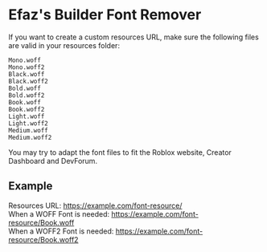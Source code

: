 # Efaz's Builder Font Remover
If you want to create a custom resources URL, make sure the following files are valid in your resources folder: 
```
Mono.woff 
Mono.woff2 
Black.woff 
Black.woff2 
Bold.woff 
Bold.woff2 
Book.woff 
Book.woff2 
Light.woff 
Light.woff2 
Medium.woff 
Medium.woff2
```
You may try to adapt the font files to fit the Roblox website, Creator Dashboard and DevForum.
<br/>

## Example
Resources URL: https://example.com/font-resource/<br/>
When a WOFF Font is needed: https://example.com/font-resource/Book.woff<br/>
When a WOFF2 Font is needed: https://example.com/font-resource/Book.woff2<br/>